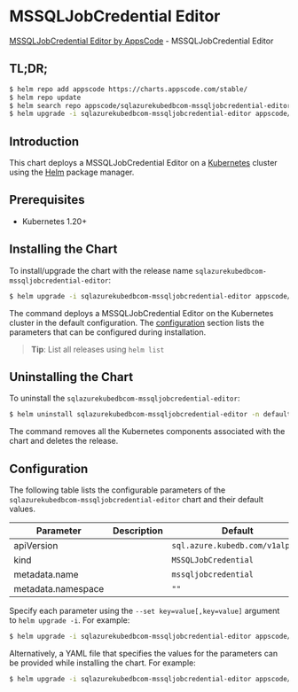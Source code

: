 # MSSQLJobCredential Editor

[MSSQLJobCredential Editor by AppsCode](https://appscode.com) - MSSQLJobCredential Editor

## TL;DR;

```bash
$ helm repo add appscode https://charts.appscode.com/stable/
$ helm repo update
$ helm search repo appscode/sqlazurekubedbcom-mssqljobcredential-editor --version=v0.17.0
$ helm upgrade -i sqlazurekubedbcom-mssqljobcredential-editor appscode/sqlazurekubedbcom-mssqljobcredential-editor -n default --create-namespace --version=v0.17.0
```

## Introduction

This chart deploys a MSSQLJobCredential Editor on a [Kubernetes](http://kubernetes.io) cluster using the [Helm](https://helm.sh) package manager.

## Prerequisites

- Kubernetes 1.20+

## Installing the Chart

To install/upgrade the chart with the release name `sqlazurekubedbcom-mssqljobcredential-editor`:

```bash
$ helm upgrade -i sqlazurekubedbcom-mssqljobcredential-editor appscode/sqlazurekubedbcom-mssqljobcredential-editor -n default --create-namespace --version=v0.17.0
```

The command deploys a MSSQLJobCredential Editor on the Kubernetes cluster in the default configuration. The [configuration](#configuration) section lists the parameters that can be configured during installation.

> **Tip**: List all releases using `helm list`

## Uninstalling the Chart

To uninstall the `sqlazurekubedbcom-mssqljobcredential-editor`:

```bash
$ helm uninstall sqlazurekubedbcom-mssqljobcredential-editor -n default
```

The command removes all the Kubernetes components associated with the chart and deletes the release.

## Configuration

The following table lists the configurable parameters of the `sqlazurekubedbcom-mssqljobcredential-editor` chart and their default values.

|     Parameter      | Description |                  Default                   |
|--------------------|-------------|--------------------------------------------|
| apiVersion         |             | <code>sql.azure.kubedb.com/v1alpha1</code> |
| kind               |             | <code>MSSQLJobCredential</code>            |
| metadata.name      |             | <code>mssqljobcredential</code>            |
| metadata.namespace |             | <code>""</code>                            |


Specify each parameter using the `--set key=value[,key=value]` argument to `helm upgrade -i`. For example:

```bash
$ helm upgrade -i sqlazurekubedbcom-mssqljobcredential-editor appscode/sqlazurekubedbcom-mssqljobcredential-editor -n default --create-namespace --version=v0.17.0 --set apiVersion=sql.azure.kubedb.com/v1alpha1
```

Alternatively, a YAML file that specifies the values for the parameters can be provided while
installing the chart. For example:

```bash
$ helm upgrade -i sqlazurekubedbcom-mssqljobcredential-editor appscode/sqlazurekubedbcom-mssqljobcredential-editor -n default --create-namespace --version=v0.17.0 --values values.yaml
```
